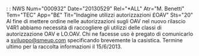  :  : NWS Num="000932" Date="20130529" Rel="\*ALL" Atr="M. Benetti" Tem="TEC" App="B£" Tit="Indagine utilizzi autorizzazioni £OAV" Sts="20"
Al fine di mettere ordine nelle autorizzazioni sugli OAV nel nuovo rilascio V4R1 abbiamo necessità
di raccogliere gli utilizzi delle classi di autorizzazione OAV e LO.OAV.
Chi ne facesse uso è pregato di comunicarlo a sviluppo@smeup.com specificando brevemente la casistica.
Termine ultimo per la raccolta informazioni il 15/6/2013.
